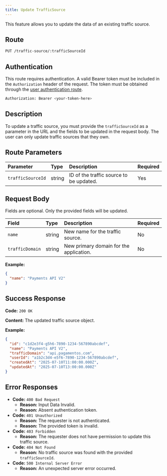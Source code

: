 ```yaml
---
title: Update TrafficSource
---
```


This feature allows you to update the data of an existing traffic source.

## Route

```bash
PUT /traffic-source/:trafficSourceId
```

## Authentication

This route requires authentication. A valid Bearer token must be included in the `Authorization` header of the request. The token must be obtained through the [user authentication route](/user/authuser/).

```bash
Authorization: Bearer <your-token-here>
```

## Description

To update a traffic source, you must provide the `trafficSourceId` as a parameter in the URL and the fields to be updated in the request body. The user can only update traffic sources that they own.

## Route Parameters

| Parameter         | Type   | Description                             | Required |
| :---------------- | :----- | :-------------------------------------- | :------- |
| `trafficSourceId` | string | ID of the traffic source to be updated. | Yes      |

## Request Body

Fields are optional. Only the provided fields will be updated.

| Field           | Type   | Description                             | Required |
| :-------------- | :----- | :-------------------------------------- | :------- |
| `name`          | string | New name for the traffic source.        | No       |
| `trafficDomain` | string | New primary domain for the application. | No       |

**Example:**

```json
{
  "name": "Payments API V2"
}
```

## Success Response

**Code:** `200 OK`

**Content:** The updated traffic source object.

**Example:**

```json
{
  "id": "c1d2e3f4-g5h6-7890-1234-567890abcdef",
  "name": "Payments API V2",
  "trafficDomain": "api.pagamentos.com",
  "userId": "a1b2c3d4-e5f6-7890-1234-567890abcdef",
  "createdAt": "2025-07-10T11:00:00.000Z",
  "updatedAt": "2025-07-10T13:00:00.000Z"
}
```

## Error Responses

- **Code:** `400 Bad Request`
  - **Reason:** Input Data Invalid.
  - **Reason:** Absent authentication token.
- **Code:** `401 Unauthorized`
  - **Reason:** The requester is not authenticated.
  - **Reason:** The provided token is invalid.
- **Code:** `403 Forbidden`
  - **Reason:** The requester does not have permission to update this traffic source.
- **Code:** `404 Not Found`
  - **Reason:** No traffic source was found with the provided `trafficSourceId`.
- **Code:** `500 Internal Server Error`
  - **Reason:** An unexpected server error occurred.
